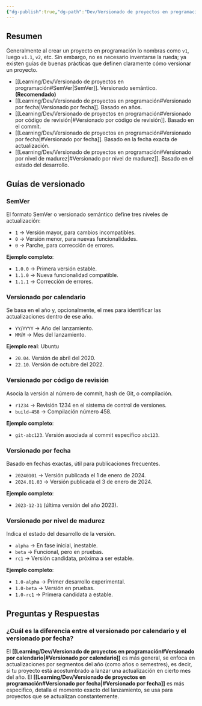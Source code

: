 ```yaml
---
{"dg-publish":true,"dg-path":"Dev/Versionado de proyectos en programación.md","permalink":"/dev/versionado-de-proyectos-en-programacion/","created":"2024-09-21T12:11","updated":"2025-01-03T19:16"}
---
```


## Resumen
Generalmente al crear un proyecto en programación lo nombras como `v1`, luego `v1.1`, `v2`, etc. Sin embargo, no es necesario inventarse la rueda; ya existen guías de buenas prácticas que definen claramente cómo versionar un proyecto.
- [[Learning/Dev/Versionado de proyectos en programación#SemVer\|SemVer]]. Versionado semántico. **(Recomendado)**
- [[Learning/Dev/Versionado de proyectos en programación#Versionado por fecha\|Versionado por fecha]]. Basado en años.
- [[Learning/Dev/Versionado de proyectos en programación#Versionado por código de revisión\|#Versionado por código de revisión]]. Basado en el commit.
- [[Learning/Dev/Versionado de proyectos en programación#Versionado por fecha\|#Versionado por fecha]]. Basado en la fecha exacta de actualización.
- [[Learning/Dev/Versionado de proyectos en programación#Versionado por nivel de madurez\|#Versionado por nivel de madurez]]. Basado en el estado del desarrollo.

## Guías de versionado
### SemVer
El formato SemVer o versionado semántico define tres niveles de actualización:
- `1` → Versión mayor, para cambios incompatibles.
- `0` → Versión menor, para nuevas funcionalidades.
- `0` → Parche, para corrección de errores.

**Ejemplo completo**:
- `1.0.0` → Primera versión estable.
- `1.1.0` → Nueva funcionalidad compatible.
- `1.1.1` → Corrección de errores.

### Versionado por calendario
Se basa en el año y, opcionalmente, el mes para identificar las actualizaciones dentro de ese año.
- `YY`/`YYYY` → Año del lanzamiento.
- `MM`/`M` → Mes del lanzamiento.

**Ejemplo real**: Ubuntu
- `20.04`. Versión de abril del 2020.
- `22.10`. Versión de octubre del 2022.

### Versionado por código de revisión
Asocia la versión al número de commit, hash de Git, o compilación.
- `r1234` → Revisión 1234 en el sistema de control de versiones.
- `build-458` → Compilación número 458.

**Ejemplo completo**:
- `git-abc123`. Versión asociada al commit específico `abc123`.

### Versionado por fecha
Basado en fechas exactas, útil para publicaciones frecuentes.
- `20240101` → Versión publicada el 1 de enero de 2024.
- `2024.01.03` → Versión publicada el 3 de enero de 2024.

**Ejemplo completo**:
- `2023-12-31` (última versión del año 2023).

### Versionado por nivel de madurez
Indica el estado del desarrollo de la versión.
- `alpha` → En fase inicial, inestable.
- `beta` → Funcional, pero en pruebas.
- `rc1` → Versión candidata, próxima a ser estable.

**Ejemplo completo**:
- `1.0-alpha` → Primer desarrollo experimental.
- `1.0-beta` → Versión en pruebas.
- `1.0-rc1` → Primera candidata a estable.

## Preguntas y Respuestas
### ¿Cuál es la diferencia entre el versionado por calendario y el versionado por fecha?
El **[[Learning/Dev/Versionado de proyectos en programación#Versionado por calendario\|#Versionado por calendario]]** es más general, se enfoca en actualizaciones por segmentos del año (como años o semestres), es decir, si tu proyecto está acostumbrado a lanzar una actualización en cierto mes del año. El **[[Learning/Dev/Versionado de proyectos en programación#Versionado por fecha\|#Versionado por fecha]]** es más especifico, detalla el momento exacto del lanzamiento, se usa para proyectos que se actualizan constantemente.